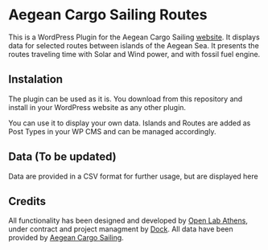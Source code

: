 # Aegean Cargo Sailing Routes

This is a WordPress Plugin for the Aegean Cargo Sailing [website](https://aegeancargosailing.org/). It displays data for selected routes between islands of the Aegean Sea. It presents the routes traveling time with Solar and Wind power, and with fossil fuel engine.

## Instalation

The plugin can be used as it is. You download from this repository and install in your WordPress website as any other plugin. 

You can use it to display your own data. Islands and Routes are added as Post Types in your WP CMS and can be managed accordingly.

## Data (To be updated)

Data are provided in a CSV format for further usage, but are displayed here

## Credits

All functionality has been designed and developed by [Open Lab Athens](https://olathens.gr/), under contract and project managment by [Dock](https://dock-sse.org/). All data have been provided by [Aegean Cargo Sailing](https://aegeancargosailing.org/). 